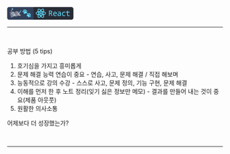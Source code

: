 <a href="https://github.com/seol-yu/TIL/tree/master/React" target="_blank"><img src="https://github.com/seol-yu/TIL/blob/master/images/react-badge-logo.png?raw=true" height=30 /></a>
<br />

---

<br />

공부 방법 (5 tips)

1. 호기심을 가지고 흥미롭게
2. 문제 해결 능력 연습이 중요 - 연습, 사고, 문제 해결 / 직접 해보며
3. 능동적으로 강의 수강 - 스스로  사고, 문제 정의, 기능 구현, 문제 해결
4. 이해를 먼저 한 후 노트 정리(잊기 싫은 정보만 메모) - 결과를 만들어 내는 것이 중요(제품 아웃풋)
5. 원활한 의사소통

어제보다 더 성장했는가?

<br />

---

